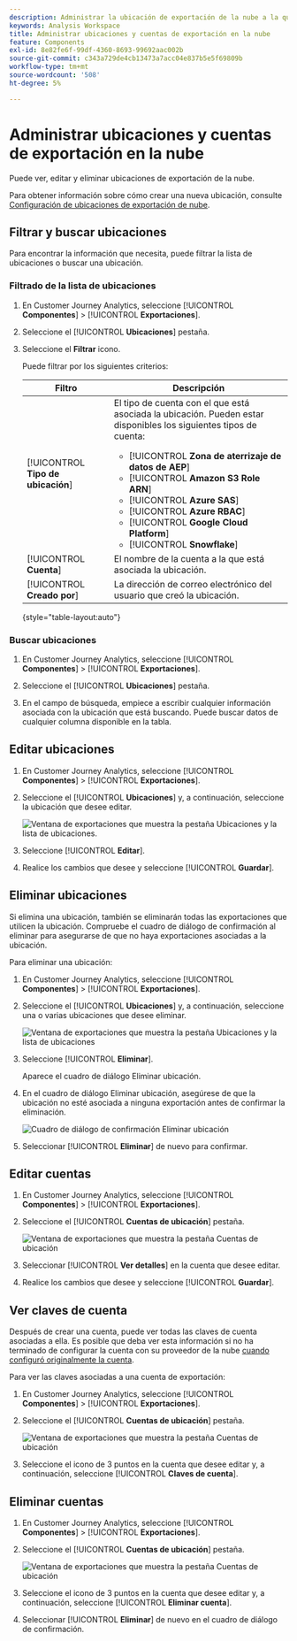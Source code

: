 ```yaml
---
description: Administrar la ubicación de exportación de la nube a la que se pueden enviar los datos del Customer Journey Analytics
keywords: Analysis Workspace
title: Administrar ubicaciones y cuentas de exportación en la nube
feature: Components
exl-id: 8e82fe6f-99df-4360-8693-99692aac002b
source-git-commit: c343a729de4cb13473a7acc04e837b5e5f69809b
workflow-type: tm+mt
source-wordcount: '508'
ht-degree: 5%

---
```


# Administrar ubicaciones y cuentas de exportación en la nube

Puede ver, editar y eliminar ubicaciones de exportación de la nube.

Para obtener información sobre cómo crear una nueva ubicación, consulte [Configuración de ubicaciones de exportación de nube](/help/components/exports/cloud-export-locations.md).

## Filtrar y buscar ubicaciones

Para encontrar la información que necesita, puede filtrar la lista de ubicaciones o buscar una ubicación.

### Filtrado de la lista de ubicaciones

1. En Customer Journey Analytics, seleccione [!UICONTROL **Componentes**] > [!UICONTROL **Exportaciones**].

1. Seleccione el [!UICONTROL **Ubicaciones**] pestaña.

1. Seleccione el **Filtrar** icono.

   <!-- add screenshot -->

   Puede filtrar por los siguientes criterios:

   | Filtro | Descripción |
   |---------|----------|
   | [!UICONTROL **Tipo de ubicación**]<!--should this be changed to Account type?--> | El tipo de cuenta con el que está asociada la ubicación. Pueden estar disponibles los siguientes tipos de cuenta: <ul><li>[!UICONTROL **Zona de aterrizaje de datos de AEP**]</li><li>[!UICONTROL **Amazon S3 Role ARN**]</li><li>[!UICONTROL **Azure SAS**]</li><li>[!UICONTROL **Azure RBAC**]</li><li>[!UICONTROL **Google Cloud Platform**]</li><li>[!UICONTROL **Snowflake**]</li></ul> |
   | [!UICONTROL **Cuenta**] | El nombre de la cuenta a la que está asociada la ubicación. |
   | [!UICONTROL **Creado por**] | La dirección de correo electrónico del usuario que creó la ubicación. |

   {style="table-layout:auto"}

### Buscar ubicaciones

1. En Customer Journey Analytics, seleccione [!UICONTROL **Componentes**] > [!UICONTROL **Exportaciones**].

1. Seleccione el [!UICONTROL **Ubicaciones**] pestaña.

1. En el campo de búsqueda, empiece a escribir cualquier información asociada con la ubicación que está buscando. Puede buscar datos de cualquier columna disponible en la tabla.

## Editar ubicaciones

1. En Customer Journey Analytics, seleccione [!UICONTROL **Componentes**] > [!UICONTROL **Exportaciones**].

1. Seleccione el [!UICONTROL **Ubicaciones**] y, a continuación, seleccione la ubicación que desee editar.

   ![Ventana de exportaciones que muestra la pestaña Ubicaciones y la lista de ubicaciones.](assets/locations-edit.png)

1. Seleccione [!UICONTROL **Editar**].

1. Realice los cambios que desee y seleccione [!UICONTROL **Guardar**].

## Eliminar ubicaciones

Si elimina una ubicación, también se eliminarán todas las exportaciones que utilicen la ubicación. Compruebe el cuadro de diálogo de confirmación al eliminar para asegurarse de que no haya exportaciones asociadas a la ubicación.

Para eliminar una ubicación:

1. En Customer Journey Analytics, seleccione [!UICONTROL **Componentes**] > [!UICONTROL **Exportaciones**].

1. Seleccione el [!UICONTROL **Ubicaciones**] y, a continuación, seleccione una o varias ubicaciones que desee eliminar.

   ![Ventana de exportaciones que muestra la pestaña Ubicaciones y la lista de ubicaciones](assets/locations-edit.png)

1. Seleccione [!UICONTROL **Eliminar**].

   Aparece el cuadro de diálogo Eliminar ubicación.

1. En el cuadro de diálogo Eliminar ubicación, asegúrese de que la ubicación no esté asociada a ninguna exportación antes de confirmar la eliminación.

   ![Cuadro de diálogo de confirmación Eliminar ubicación](assets/delete-location-confirmation-dialog.png)

1. Seleccionar [!UICONTROL **Eliminar**] de nuevo para confirmar.

## Editar cuentas

1. En Customer Journey Analytics, seleccione [!UICONTROL **Componentes**] > [!UICONTROL **Exportaciones**].

1. Seleccione el [!UICONTROL **Cuentas de ubicación**] pestaña.

   ![Ventana de exportaciones que muestra la pestaña Cuentas de ubicación](assets/account-add.png)

1. Seleccionar [!UICONTROL **Ver detalles**] en la cuenta que desee editar.

1. Realice los cambios que desee y seleccione [!UICONTROL **Guardar**].

## Ver claves de cuenta

Después de crear una cuenta, puede ver todas las claves de cuenta asociadas a ella. Es posible que deba ver esta información si no ha terminado de configurar la cuenta con su proveedor de la nube [cuando configuró originalmente la cuenta](/help/components/exports/cloud-export-accounts.md).

Para ver las claves asociadas a una cuenta de exportación:

1. En Customer Journey Analytics, seleccione [!UICONTROL **Componentes**] > [!UICONTROL **Exportaciones**].

1. Seleccione el [!UICONTROL **Cuentas de ubicación**] pestaña.

   ![Ventana de exportaciones que muestra la pestaña Cuentas de ubicación](assets/account-add.png)

1. Seleccione el icono de 3 puntos en la cuenta que desee editar y, a continuación, seleccione [!UICONTROL **Claves de cuenta**].

## Eliminar cuentas

1. En Customer Journey Analytics, seleccione [!UICONTROL **Componentes**] > [!UICONTROL **Exportaciones**].

1. Seleccione el [!UICONTROL **Cuentas de ubicación**] pestaña.

   ![Ventana de exportaciones que muestra la pestaña Cuentas de ubicación](assets/account-add.png)

1. Seleccione el icono de 3 puntos en la cuenta que desee editar y, a continuación, seleccione [!UICONTROL **Eliminar cuenta**].

1. Seleccionar [!UICONTROL **Eliminar**] de nuevo en el cuadro de diálogo de confirmación.
